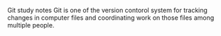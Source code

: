 Git study notes
Git is one of the version contorol system for tracking changes in computer files and coordinating work on those files among multiple people. 

